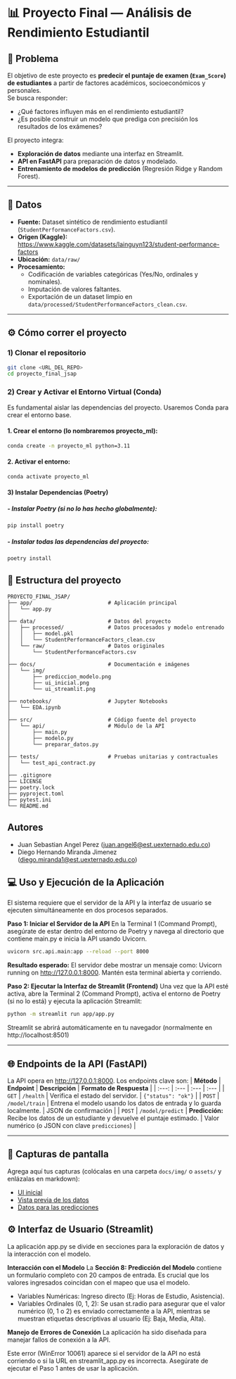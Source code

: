 # 📊 Proyecto Final — Análisis de Rendimiento Estudiantil

## 🎯 Problema
El objetivo de este proyecto es **predecir el puntaje de examen (`Exam_Score`) de estudiantes** a partir de factores académicos, socioeconómicos y personales.  
Se busca responder:  
- ¿Qué factores influyen más en el rendimiento estudiantil?  
- ¿Es posible construir un modelo que prediga con precisión los resultados de los exámenes?  

El proyecto integra:  
- **Exploración de datos** mediante una interfaz en Streamlit.  
- **API en FastAPI** para preparación de datos y modelado.  
- **Entrenamiento de modelos de predicción** (Regresión Ridge y Random Forest).  

---

## 📂 Datos
- **Fuente:** Dataset sintético de rendimiento estudiantil (`StudentPerformanceFactors.csv`).  
- **Origen (Kaggle):** https://www.kaggle.com/datasets/lainguyn123/student-performance-factors  
- **Ubicación:** `data/raw/`  
- **Procesamiento:**  
  - Codificación de variables categóricas (Yes/No, ordinales y nominales).  
  - Imputación de valores faltantes.  
  - Exportación de un dataset limpio en `data/processed/StudentPerformanceFactors_clean.csv`.

---

## ⚙️ Cómo correr el proyecto

### 1) Clonar el repositorio
```bash
git clone <URL_DEL_REPO>
cd proyecto_final_jsap
```

### 2) Crear y Activar el Entorno Virtual (Conda)
Es fundamental aislar las dependencias del proyecto. Usaremos Conda para crear el entorno base.

#### 1. Crear el entorno (lo nombraremos proyecto_ml):
```bash
conda create -n proyecto_ml python=3.11
```
#### 2. Activar el entorno:
```bash
conda activate proyecto_ml
```
#### 3) Instalar Dependencias (Poetry)
##### - Instalar Poetry (si no lo has hecho globalmente):
```bash
pip install poetry
```

##### - Instalar todas las dependencias del proyecto:
```bash
poetry install
```
## 📂 Estructura del proyecto

```plaintext
PROYECTO_FINAL_JSAP/
├── app/                        # Aplicación principal
│   └── app.py
│
├── data/                       # Datos del proyecto
│   ├── processed/              # Datos procesados y modelo entrenado
│   │   ├── model.pkl
│   │   └── StudentPerformanceFactors_clean.csv
│   └── raw/                    # Datos originales
│       └── StudentPerformanceFactors.csv
│
├── docs/                       # Documentación e imágenes
│   └── img/
│       ├── prediccion_modelo.png
│       ├── ui_inicial.png
│       └── ui_streamlit.png
│
├── notebooks/                  # Jupyter Notebooks
│   └── EDA.ipynb
│
├── src/                        # Código fuente del proyecto
│   └── api/                    # Módulo de la API
│       ├── main.py
│       ├── modelo.py
│       └── preparar_datos.py
│
├── tests/                      # Pruebas unitarias y contractuales
│   └── test_api_contract.py
│
├── .gitignore
├── LICENSE
├── poetry.lock
├── pyproject.toml
├── pytest.ini
└── README.md
```
## Autores
- Juan Sebastian Angel Perez (juan.angel6@est.uexternado.edu.co)
- Diego Hernando Miranda Jimenez (diego.miranda1@est.uexternado.edu.co)

## 💻 Uso y Ejecución de la Aplicación
El sistema requiere que el servidor de la API y la interfaz de usuario se ejecuten simultáneamente en dos procesos separados.

**Paso 1: Iniciar el Servidor de la API**
En la Terminal 1 (Command Prompt), asegúrate de estar dentro del entorno de Poetry y navega al directorio que contiene main.py e inicia la API usando Uvicorn.
```bash
uvicorn src.api.main:app --reload --port 8000
```
**Resultado esperado:** El servidor debe mostrar un mensaje como: Uvicorn running on http://127.0.0.1:8000. Mantén esta terminal abierta y corriendo.

**Paso 2: Ejecutar la Interfaz de Streamlit (Frontend)**
Una vez que la API esté activa, abre la Terminal 2 (Command Prompt), activa el entorno de Poetry (si no lo está) y ejecuta la aplicación Streamlit:
```bash
python -m streamlit run app/app.py
```
Streamlit se abrirá automáticamente en tu navegador (normalmente en http://localhost:8501)

---
## 🌐 Endpoints de la API (FastAPI)
La API opera en http://127.0.0.1:8000. Los endpoints clave son:
| **Método** | **Endpoint** | **Descripción** | **Formato de Respuesta** |
| :---: | :--- | :--- | :--- |
| `GET` | `/health` | Verifica el estado del servidor. | `{"status": "ok"}` |
| `POST` | `/model/train` | Entrena el modelo usando los datos de entrada y lo guarda localmente. | JSON de confirmación |
| `POST` | `/model/predict` | **Predicción:** Recibe los datos de un estudiante y devuelve el puntaje estimado. | Valor numérico (o JSON con clave `predicciones`) |

---
## 📸 Capturas de pantalla
Agrega aquí tus capturas (colócalas en una carpeta `docs/img/` o `assets/` y enlázalas en markdown):

- [UI inicial](docs/img/ui_inicial.png)
- [Vista previa de los datos](docs/img/ui_streamlit.png)
- [Datos para las predicciones](docs/img/prediccion_modelo.png)  

## ⚙️ Interfaz de Usuario (Streamlit)
La aplicación app.py se divide en secciones para la exploración de datos y la interacción con el modelo.

**Interacción con el Modelo**
La **Sección 8: Predicción del Modelo** contiene un formulario completo con 20 campos de entrada. Es crucial que los valores ingresados coincidan con el mapeo que usa el modelo.

- Variables Numéricas: Ingreso directo (Ej: Horas de Estudio, Asistencia).
- Variables Ordinales (0, 1, 2): Se usan st.radio para asegurar que el valor numérico (0, 1 o 2) es enviado correctamente a la API, mientras se muestran etiquetas descriptivas al usuario (Ej: Baja, Media, Alta).

**Manejo de Errores de Conexión**
La aplicación ha sido diseñada para manejar fallos de conexión a la API.

Este error (WinError 10061) aparece si el servidor de la API no está corriendo o si la URL en streamlit_app.py es incorrecta. Asegúrate de ejecutar el Paso 1 antes de usar la aplicación.
